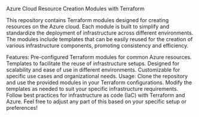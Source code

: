 Azure Cloud Resource Creation Modules with Terraform

This repository contains Terraform modules designed for creating resources on the Azure cloud. Each module is built to simplify and standardize the deployment of infrastructure across different environments. The modules include templates that can be easily reused for the creation of various infrastructure components, promoting consistency and efficiency.

Features:
Pre-configured Terraform modules for common Azure resources.
Templates to facilitate the reuse of infrastructure setups.
Designed for scalability and ease of use in different environments.
Customizable for specific use cases and organizational needs.
Usage:
Clone the repository and use the provided modules in your Terraform configurations.
Modify the templates as needed to suit your specific infrastructure requirements.
Follow best practices for infrastructure as code (IaC) with Terraform and Azure.
Feel free to adjust any part of this based on your specific setup or preferences!
